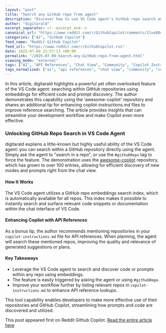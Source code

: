 ```yaml
---
layout: "post"
title: "Search any GitHub repo from agent"
description: "Discover how to use VS Code agent's GitHub repo search and embeddings for instant code and prompt discovery, plus tips for optimizing copilot-instructions.md."
author: "digitarald"
excerpt_separator: <!--excerpt_end-->
canonical_url: "https://www.reddit.com/r/GithubCopilot/comments/1lvx08d/search_any_github_repo_from_agent/"
categories: ["AI", "GitHub Copilot"]
feed_name: "Reddit Github Copilot"
feed_url: "https://www.reddit.com/r/GithubCopilot.rss"
date: 2025-07-09 22:57:13 +00:00
permalink: "/2025-07-09-Search-any-GitHub-repo-from-agent.html"
viewing_mode: "external"
tags: ["AI", "API References", "Chat View", "Community", "Copilot Instructions.md", "Development Tools", "Embeddings", "GitHub Copilot", "GitHub Repositories", "Githubrepo", "Prompt Discovery", "Repo Search", "VS Code Agent"]
tags_normalized: ["ai", "api references", "chat view", "community", "copilot instructionsdotmd", "development tools", "embeddings", "github copilot", "github repositories", "githubrepo", "prompt discovery", "repo search", "vs code agent"]
---
```


In this article, digitarald highlights a powerful yet often overlooked feature of the VS Code agent: searching within GitHub repositories using embeddings for efficient code and prompt discovery. The author demonstrates this capability using the 'awesome-copilot' repository and shares an additional tip for enhancing copilot-instructions.md files to improve reference searching. The article provides insights that can streamline your development workflow and make Copilot even more effective.<!--excerpt_end-->

### Unlocking GitHub Repo Search in VS Code Agent

digitarald explains a little-known but highly useful ability of the VS Code agent: you can search within a GitHub repository directly using the agent. Simply ask the agent to "search in a repo", or use the `#githubRepo` tag to force the feature. The demonstration uses the [awesome-copilot](https://github.com/github/awesome-copilot) repository, which has grown to over 100 entries, allowing for efficient discovery of new modes and prompts right from the chat view.

#### How It Works

The VS Code agent utilizes a GitHub repo embeddings search index, which is automatically available for all repos. This index makes it possible to instantly search and surface relevant code snippets or documentation within the chat interface of VS Code.

#### Enhancing Copilot with API References

As a bonus tip, the author recommends mentioning repositories in your `copilot-instructions.md` file for API references. When planning, the agent will search these mentioned repos, improving the quality and relevance of generated suggestions or plans.

#### Key Takeaways

* Leverage the VS Code agent to search and discover code or prompts within any repo using embeddings.
* The feature is easily triggered by asking the agent or using `#githubRepo`.
* Improve your workflow further by listing relevant repos in `copilot-instructions.md` to enhance API reference lookups.

This tool capability enables developers to make more effective use of their repositories and GitHub Copilot, streamlining how prompts and code are discovered and utilized.

This post appeared first on Reddit Github Copilot. [Read the entire article here](https://www.reddit.com/r/GithubCopilot/comments/1lvx08d/search_any_github_repo_from_agent/)
